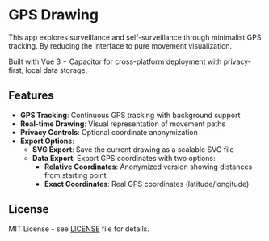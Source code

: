 # GPS Drawing

This app explores surveillance and self-surveillance through minimalist GPS tracking. By reducing the interface to pure movement visualization.

Built with Vue 3 + Capacitor for cross-platform deployment with privacy-first, local data storage.

## Features

- **GPS Tracking**: Continuous GPS tracking with background support
- **Real-time Drawing**: Visual representation of movement paths
- **Privacy Controls**: Optional coordinate anonymization
- **Export Options**: 
  - **SVG Export**: Save the current drawing as a scalable SVG file
  - **Data Export**: Export GPS coordinates with two options:
    - **Relative Coordinates**: Anonymized version showing distances from starting point
    - **Exact Coordinates**: Real GPS coordinates (latitude/longitude)

## License

MIT License - see [LICENSE](LICENSE) file for details.
